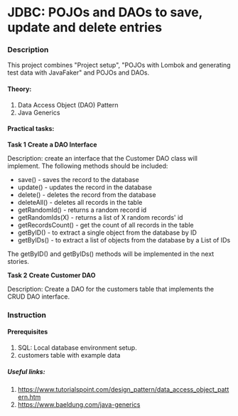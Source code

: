 # JDBC: POJOs and DAOs to save, update and delete entries

### Description
This project combines "Project setup", "POJOs with Lombok and generating test data with JavaFaker" and POJOs and DAOs.


#### Theory:
1. Data Access Object (DAO) Pattern
2. Java Generics


#### Practical tasks:
**Task 1**
**Create a DAO Interface**

Description:  create an interface that the Customer DAO class will implement. The following methods should be included:
* save() - saves the record to the database
* update() - updates the record in the database
* delete() - deletes the record from the database
* deleteAll() - deletes all records in the table
* getRandomId() - returns a random record id
* getRandomIds(X) - returns a list of X random records' id
* getRecordsCount() - get the count of all records in the table
* getByID() - to extract a single object from the database by ID
* getByIDs() - to extract a list of objects from the database by a List of IDs

The getByID() and getByIDs() methods will be implemented in the next stories.

**Task 2**
**Create Customer DAO**

Description: Create a DAO for the customers table that implements the CRUD DAO interface.
 
### Instruction
#### Prerequisites
1. SQL: Local database environment setup.
2. customers table with example data
##### Useful links:
1. https://www.tutorialspoint.com/design_pattern/data_access_object_pattern.htm
2. https://www.baeldung.com/java-generics
